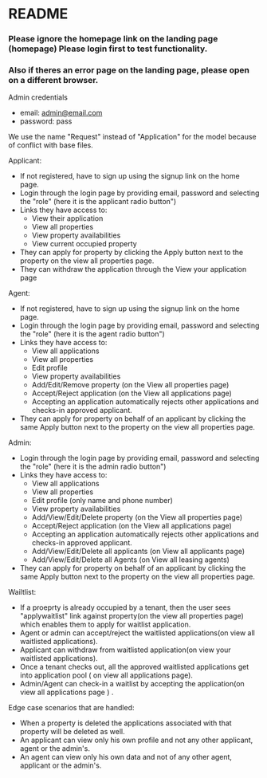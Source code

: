# README

### Please ignore the homepage link on the landing page (homepage) Please login first to test functionality.
### Also if theres an error page on the landing page, please open on a different browser.

Admin credentials <br/>
 - email:    admin@email.com <br/>
 - password: pass  <br/>

We use the name "Request" instead of "Application" for the model because of conflict with base files.

Applicant:
  - If not registered, have to sign up using the signup link on the home page.
  - Login through the login page by providing email, password and selecting the "role" (here it is the applicant radio button")
  - Links they have access to:
      - View their application
      - View all properties
      - View property availabilities
      - View current occupied property
  - They can apply for property by clicking the Apply button next to the property on the view all properties page.
  - They can withdraw the application through the View your application page

Agent:
  - If not registered, have to sign up using the signup link on the home page.
  - Login through the login page by providing email, password and selecting the "role" (here it is the agent radio button")
  - Links they have access to:
      - View all applications
      - View all properties
      - Edit profile
      - View property availabilities
      - Add/Edit/Remove property (on the View all properties page)
      - Accept/Reject application (on the View all applications page)
      - Accepting an application automatically rejects other applications and checks-in approved applicant.
  - They can apply for property on behalf of an applicant by clicking the same Apply button next to the property on the view all properties page.
 
Admin:
  - Login through the login page by providing email, password and selecting the "role" (here it is the admin radio button")
  - Links they have access to:
      - View all applications
      - View all properties
      - Edit profile (only name and phone number)
      - View property availabilities
      - Add/View/Edit/Delete property (on the View all properties page)
      - Accept/Reject application (on the View all applications page)
      - Accepting an application automatically rejects other applications and checks-in approved applicant.
      - Add/View/Edit/Delete all applicants (on View all applicants page)
      - Add/View/Edit/Delete all Agents (on View all leasing agents)
  - They can apply for property on behalf of an applicant by clicking the same Apply button next to the property on the view all properties page.
  
  Wailtlist:
  - If a proeprty is already occupied by a tenant, then the user sees "applywaitlist" link against property(on the view all properties page) which enables them to apply for waitlist application.
  - Agent or admin can accept/reject the waitlisted applications(on view all waitlisted applications).
  - Applicant can withdraw from waitlisted application(on view your waitlisted applications).
  - Once a tenant checks out, all the approved waitlisted applications get into application pool ( on view all applications page).
  - Admin/Agent can check-in a waitlist by accepting the application(on view all applications page )  .
  
  
Edge case scenarios that are handled:
  - When a property is deleted the applications associated with that property will be deleted as well.
  - An applicant can view only his own profile and not any other applicant, agent or the admin's.
  - An agent can view only his own data and not of any other agent, applicant or the admin's.
